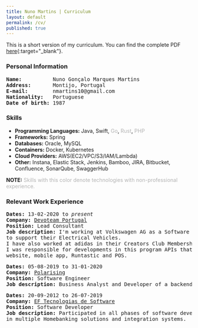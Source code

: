 ```yaml
---
title: Nuno Martins | Curriculum
layout: default
permalink: /cv/
published: true
---
```


This is a short version of my curriculum. You can find the complete PDF [here](CV_NunoMartins_EN.pdf){:target="_blank"}.

### Personal Information ###


<pre>
<b>Name:</b>          Nuno Gonçalo Marques Martins
<b>Address:</b>       Montijo, Portugal
<b>E-mail:</b>        nmartins10@gmail.com
<b>Nationality:</b>   Portuguese
<b>Date of birth:</b> 1987
</pre>

### Skills ###
- **Programming Languages:** Java, Swift, <span style="color:#b3b3b3">Go</span>, <span style="color:#b3b3b3">Rust</span>, <span style="color:#b3b3b3">PHP</span>
- **Frameworks:** Spring
- **Databases:** Oracle, MySQL
- **Containers:** Docker, Kubernetes
- **Cloud Providers:** AWS(EC2/VPC/S3/IAM/Lambda)
- **Other:** Instana, Elastic Stack, Jenkins, Bamboo, JIRA, Bitbucket, Confluence, SonarQube, SwaggerHub

**NOTE:** <span style="color:#b3b3b3">Skills with this color denote technologies with non-professional experience.</span>

### Relevant Work Experience ###

<pre>
<b>Dates:</b> 13-02-2020 to <i>present</i>
<b>Company:</b> <a href="https://boldint.com/en" target="_blank">Devoteam Portugal</a> 
<b>Position:</b> Lead Consultant
<b>Job description:</b> I'm working at Volkswagen AG as a Software Engineer in an internal tool 
to support their Electrical Vehicles.
I have also worked at adidas in their Creators Club Membership Backend. 
I was responsible for developments in this program APIs that are used by the adidas 
website, mobile app, Runtastic and POS.
</pre>

<pre>
<b>Dates:</b> 05-08-2019 to 31-01-2020
<b>Company:</b> <a href="https://www.polarising.com/" target="_blank">Polarising</a> 
<b>Position:</b> Software Engineer
<b>Job description:</b> Business Analyst and Developer of a backend system for an UK Bank.
</pre>

<pre>
<b>Dates:</b> 20-09-2012 to 26-07-2019
<b>Company:</b> <a href="https://www.ef.pt/en/index.html" target="_blank">EF Tecnologias de Software</a> 
<b>Position:</b> Software Developer
<b>Job description:</b> Participated in all phases of software development life cycle 
in multiple Homebanking solutions and integration systems.
</pre>
